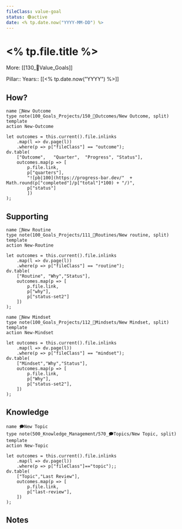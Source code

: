 ```yaml
---
fileClass: value-goal
status: 🟢active
date: <% tp.date.now("YYYY-MM-DD") %>  
---
```


# <% tp.file.title %>
More: [[130_🌟Value_Goals]]

Pillar:: 
Years:: [[<% tp.date.now("YYYY") %>]]  

## How?
```button
name 🎯New Outcome
type note(100_Goals_Projects/150_🎯Outcomes/New Outcome, split) template
action New-Outcome
```
```dataviewjs
let outcomes = this.current().file.inlinks
	.map(l => dv.page(l))
    .where(p => p["fileClass"] == "outcome");
dv.table(
    ["Outcome",   "Quarter",  "Progress", "Status"],
    outcomes.map(p => [
        p.file.link,
        p["quarters"],
        "![pb|100](https://progress-bar.dev/"  + Math.round(p["completed"]/p["total"]*100) + "/)",
        p["status"]
	    ])
);
```

## Supporting
```button
name 🔁New Routine
type note(100_Goals_Projects/111_🔁Routines/New routine, split) template
action New-Routine
```
```dataviewjs
let outcomes = this.current().file.inlinks
	.map(l => dv.page(l))
    .where(p => p["fileClass"] == "routine");
dv.table(
    ["Routine", "Why","Status"],
    outcomes.map(p => [
        p.file.link,
        p["why"],
        p["status-set2"]
    ])
);
```
```button
name 🤯New Mindset
type note(100_Goals_Projects/112_🤯Mindsets/New Mindset, split) template
action New-Mindset
```
```dataviewjs
let outcomes = this.current().file.inlinks
	.map(l => dv.page(l))
    .where(p => p["fileClass"] == "mindset");
dv.table(
    ["Mindset","Why","Status"],
    outcomes.map(p => [
        p.file.link,
        p["Why"],
        p["status-set2"],
    ])
);
```

## Knowledge
```button
name 🗩New Topic
type note(500_Knowledge_Management/570_🗩Topics/New Topic, split) template
action New-Topic
```
```dataviewjs
let outcomes = this.current().file.inlinks
	.map(l => dv.page(l))
    .where(p => p["fileClass"]=="topic");;
dv.table(
    ["Topic","Last Review"],
    outcomes.map(p => [
        p.file.link,
        p["last-review"],
    ])
);
```

## Notes
